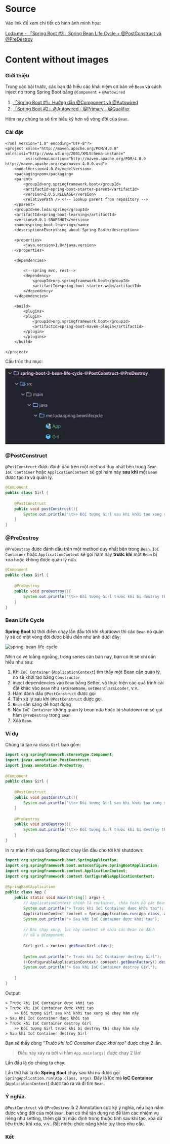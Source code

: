 # Source

Vào link để xem chi tiết có hình ảnh minh họa: 

[Loda.me - 「Spring Boot #3」Spring Bean Life Cycle + @PostConstruct và @PreDestroy](https://loda.me/spring-boot-3-spring-bean-life-cycle-post-construct-va-pre-destroy-loda1557583753982)
# Content without images

### Giới thiệu

Trong các bài trước, các bạn đã hiểu các khái niệm cơ bản về `Bean` và cách inject nó trong Spring Boot bằng `@Component` + `@Autowired`

1. [「Spring Boot #1」Hướng dẫn @Component và @Autowired][link-spring-boot-1]
1. [「Spring Boot #2」@Autowired - @Primary - @Qualifier][link-spring-boot-2]

Hôm nay chúng ta sẽ tìm hiểu kỹ hơn về vòng đời của `Bean`.

### Cài đặt

```
<?xml version="1.0" encoding="UTF-8"?>
<project xmlns="http://maven.apache.org/POM/4.0.0" xmlns:xsi="http://www.w3.org/2001/XMLSchema-instance"
         xsi:schemaLocation="http://maven.apache.org/POM/4.0.0 http://maven.apache.org/xsd/maven-4.0.0.xsd">
    <modelVersion>4.0.0</modelVersion>
    <packaging>pom</packaging>
    <parent>
        <groupId>org.springframework.boot</groupId>
        <artifactId>spring-boot-starter-parent</artifactId>
        <version>2.0.5.RELEASE</version>
        <relativePath /> <!-- lookup parent from repository -->
    </parent>
    <groupId>me.loda.spring</groupId>
    <artifactId>spring-boot-learning</artifactId>
    <version>0.0.1-SNAPSHOT</version>
    <name>spring-boot-learning</name>
    <description>Everything about Spring Boot</description>

    <properties>
        <java.version>1.8</java.version>
    </properties>

    <dependencies>

        <!--spring mvc, rest-->
        <dependency>
            <groupId>org.springframework.boot</groupId>
            <artifactId>spring-boot-starter-web</artifactId>
        </dependency>
    </dependencies>

    <build>
        <plugins>
        <plugin>
            <groupId>org.springframework.boot</groupId>
            <artifactId>spring-boot-maven-plugin</artifactId>
        </plugin>
        </plugins>
    </build>

</project>
```

Cấu trúc thư mục:

![spring-bean-life-cycle](https://raw.githubusercontent.com/lean2708/Learn_Spring_Boot/master/docs/images/bean.webp)

### @PostConstruct

`@PostConstruct` được đánh dấu trên một method duy nhất bên trong `Bean`. `IoC Container` hoặc `ApplicationContext` sẽ gọi hàm này **sau khi** một `Bean` được tạo ra và quản lý.

```java
@Component
public class Girl {

    @PostConstruct
    public void postConstruct(){
        System.out.println("\t>> Đối tượng Girl sau khi khởi tạo xong sẽ chạy hàm này");
    }
}
```
### @PreDestroy

`@PreDestroy` được đánh dấu trên một method duy nhất bên trong `Bean`.  `IoC Container` hoặc `ApplicationContext` sẽ gọi hàm này **trước khi** một `Bean` bị xóa hoặc không được quản lý nữa.

```java
@Component
public class Girl {

    @PreDestroy
    public void preDestroy(){
        System.out.println("\t>> Đối tượng Girl trước khi bị destroy thì chạy hàm này");
    }
}
```
### Bean Life Cycle

**Spring Boot** từ thời điểm chạy lần đầu tới khi _shutdown_ thì các `Bean` nó quản lý sẽ có một vòng đời được biểu diễn như ảnh dưới đây:

![spring-bean-life-cycle](../../images/loda1557583753982/2.jpg)

Nhìn có vẻ loằng ngoằng, trong series căn bản này, bạn có lẽ sẽ chỉ cần hiểu như sau:

1. Khi `IoC Container` (`ApplicationContext`) tìm thấy một Bean cần quản lý, nó sẽ khởi tạo bằng `Constructor`
2. inject dependencies vào `Bean` bằng Setter, và thực hiện các quá trình cài đặt khác vào `Bean` như `setBeanName`, `setBeanClassLoader`, v.v..
3. Hàm đánh dấu `@PostConstruct` được gọi
4. Tiền xử lý sau khi `@PostConstruct` được gọi.
5. `Bean` sẵn sàng để hoạt động
6. Nếu `IoC Container` không quản lý bean nữa hoặc bị shutdown nó sẽ gọi hàm `@PreDestroy` trong `Bean`
7. Xóa `Bean`.

### Ví dụ

Chúng ta tạo ra class `Girl` bao gồm:

```java
import org.springframework.stereotype.Component;
import javax.annotation.PostConstruct;
import javax.annotation.PreDestroy;

@Component
public class Girl {

    @PostConstruct
    public void postConstruct(){
        System.out.println("\t>> Đối tượng Girl sau khi khởi tạo xong sẽ chạy hàm này");
    }

    @PreDestroy
    public void preDestroy(){
        System.out.println("\t>> Đối tượng Girl trước khi bị destroy thì chạy hàm này");
    }
}

```

In ra màn hình quá Spring Boot chạy lần đầu cho tới khi shutdown:

```java
import org.springframework.boot.SpringApplication;
import org.springframework.boot.autoconfigure.SpringBootApplication;
import org.springframework.context.ApplicationContext;
import org.springframework.context.ConfigurableApplicationContext;

@SpringBootApplication
public class App {
    public static void main(String[] args) {
        // ApplicationContext chính là container, chứa toàn bộ các Bean
        System.out.println("> Trước khi IoC Container được khởi tạo");
        ApplicationContext context = SpringApplication.run(App.class, args);
        System.out.println("> Sau khi IoC Container được khởi tạo");

        // Khi chạy xong, lúc này context sẽ chứa các Bean có đánh
        // dấu @Component.

        Girl girl = context.getBean(Girl.class);

        System.out.println("> Trước khi IoC Container destroy Girl");
        ((ConfigurableApplicationContext) context).getBeanFactory().destroyBean(girl);
        System.out.println("> Sau khi IoC Container destroy Girl");

    }
}

```

Output:

```
> Trước khi IoC Container được khởi tạo
> Trước khi IoC Container được khởi tạo
	>> Đối tượng Girl sau khi khởi tạo xong sẽ chạy hàm này
> Sau khi IoC Container được khởi tạo
> Trước khi IoC Container destroy Girl
	>> Đối tượng Girl trước khi bị destroy thì chạy hàm này
> Sau khi IoC Container destroy Girl
```

Bạn sẽ thấy dòng _"Trước khi IoC Container được khởi tạo"_ được chạy 2 lần. 

> Điều này xảy ra bởi vì hàm `App.main(args)` được chạy 2 lần!

Lần đầu là do chúng ta chạy.

Lần thứ hai là do **Spring Boot** chạy sau khi nó được gọi `SpringApplication.run(App.class, args)`. Đây là lúc mà **IoC Container** (`ApplicationContext`) được tạo ra và đi tìm `Bean`.

### Ý nghĩa.

`@PostConstruct` và `@PreDestroy` là 2 Annotation cực kỳ ý nghĩa, nếu bạn nắm được vòng đời của một `Bean`, bạn có thể tận dụng nó để làm các nhiệm vụ riêng như setting, thêm giá trị mặc định trong thuộc tính sau khi tạo, xóa dữ liệu trước khi xóa, v.v.. Rất nhiều chức năng khác tùy theo nhu cầu.

### Kết


[link-spring-boot-1]: https://github.com/lean2708/Learn_Spring_Boot/tree/master/spring-boot-1-helloworld-%40Component-%40Autowired
[link-spring-boot-2]: https://github.com/lean2708/Learn_Spring_Boot/tree/master/spring-boot-2-helloworld-%40Primary%20-%20%40Qualifier

